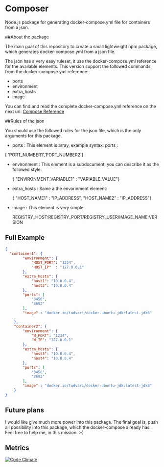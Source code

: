 # Composer
Node.js package for generating docker-compose.yml file for containers from a json.

##About the package

The main goal of this repository to create a small lightweight npm package, which generates docker-compose.yml from a json file.

The json has a very easy ruleset, it use the docker-compose.yml reference for the available elements. This version support the followed commands from the docker-compose.yml reference:

- ports
- environment
- extra_hosts
- image


You can find and read the complete docker-compose.yml reference on the next url: [Compose Reference](https://docs.docker.com/compose/yml/)

##Rules of the json

You should use the followed rules for the json file, which is the only arguments for this package.

- ports : This element is array, example syntax: ports :

 [ 'PORT_NUMBER1','PORT_NUMBER2']
- environment : This element is a subdocument, you can describe it as the followed style:

  { "ENVIRONMENT_VARIABLE1" : "VARIABLE_VALUE"}
- extra_hosts : Same a the envorinment element:

  { "HOST_NAME1" : "IP_ADDRESS", "HOST_NAME2" : "IP_ADDRESS"}
- image : This element is very simple:

  REGISTRY_HOST:REGISTRY_PORT/REGISTRY_USER/IMAGE_NAME:VERSION

## Full Example

```json
{
  "container1": {
        "environment": {
            "HOST_PORT": "1234",
            "HOST_IP"  : "127.0.0.1"
        },
        "extra_hosts": {
            "host1": "10.0.0.4",
            "host2": "10.0.0.4"
        },
        "ports": [
            "3456",
            "8692"
        ],
        "image" : "docker.io/tudvari/docker-ubuntu-jdk:latest-jdk6"

    },
    "container2": {
        "environment": {
            "W_PORT": "1234",
            "W_IP": "127.0.0.1"
        },
        "extra_hosts": {
            "host3": "10.0.0.4",
            "host4": "10.0.0.4"
        },
        "ports": [
            "3456",
            "8692"
        ],
        "image" : "docker.io/tudvari/docker-ubuntu-jdk:latest-jdk8"
    }
}
```

## Future plans

I would like give much more power into this package. The final goal is, push all possibility into this package, which the docker-compose already has. Feel free to help me, in this mission. :-)

## Metrics

[![Code Climate](https://codeclimate.com/github/tudvari/composer/badges/gpa.svg)](https://codeclimate.com/github/tudvari/composer)
